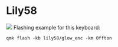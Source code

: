 # Lily58

![](https://imgur.com/NGi7eJl)
Flashing example for this keyboard:

    qmk flash -kb lily58/glow_enc -km 0ffton
    

